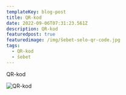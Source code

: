 ```yaml
---
templateKey: blog-post
title: QR-kod
date: 2022-09-06T07:31:23.561Z
description: QR-kod
featuredpost: true
featuredimage: /img/šebet-selo-qr-code.jpg
tags:
  - QR-kod
  - šebet
---
```

QR-kod

![QR-kod](/img/šebet-selo-qr-code.jpg "QR-kod sajta Šebet-selo")